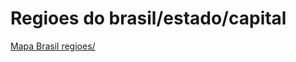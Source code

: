 # Regioes do brasil/estado/capital
 
 <a href="https://rafael-lopes-de-oliveira.github.io/Mapa-brasil-regi-es/">
 Mapa Brasil regioes/</a>
